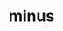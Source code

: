 ---
layout: smileys&emotion
title: minus
emoji: minus
permalink: ➖.html
image: assets/img/3moji/minus.png
---